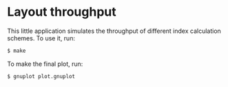 # Layout throughput

This little application simulates the throughput of different index calculation
schemes. To use it, run:

```bash
$ make
```

To make the final plot, run:

```bash
$ gnuplot plot.gnuplot
```
